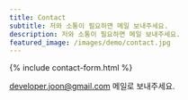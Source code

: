```yaml
---
title: Contact
subtitle: 저와 소통이 필요하면 메일 보내주세요.
description: 저와 소통이 필요하면 메일 보내주세요.
featured_image: /images/demo/contact.jpg
---
```


{% include contact-form.html %}

developer.joon@gmail.com 메일로 보내주세요.